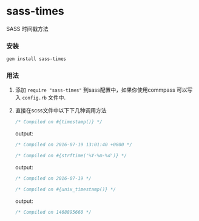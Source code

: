 # sass-times
SASS  时间戳方法

### 安装
```sh
gem install sass-times
```

### 用法
1. 添加 `require "sass-times"` 到sass配置中，如果你使用commpass 可以写入 `config.rb` 文件中.

2. 直接在scss文件中以下下几种调用方法
    ```scss
    /* Compiled on #{timestamp()} */
    ```
    output:
    ```css
    /* Compiled on 2016-07-19 13:01:40 +0800 */
    ```
    ```scss
    /* Compiled on #{strftime('%Y-%m-%d')} */
    ```
    output:
    ```css
    /* Compiled on 2016-07-19 */
    ```
    ```scss
    /* Compiled on #{unix_timestamp()} */
    ```
    output:
    ```css
    /* Compiled on 1468895660 */
    ```
